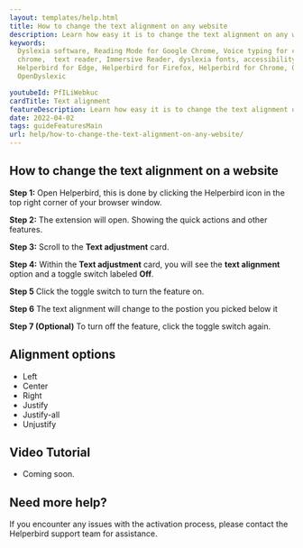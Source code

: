```yaml
---
layout: templates/help.html
title: How to change the text alignment on any website
description: Learn how easy it is to change the text alignment on any website.
keywords:
  Dyslexia software, Reading Mode for Google Chrome, Voice typing for chrome, Text to speech for
  chrome,  text reader, Immersive Reader, dyslexia fonts, accessibility software, dyslexia software,
  Helperbird for Edge, Helperbird for Firefox, Helperbird for Chrome, Opendyslexic for Chrome,
  OpenDyslexic

youtubeId: PfILiWebkuc
cardTitle: Text alignment
featureDescription: Learn how easy it is to change the text alignment on any website.
date: 2022-04-02
tags: guideFeaturesMain
url: help/how-to-change-the-text-alignment-on-any-website/
---
```


## How to change the text alignment on a website

**Step 1:** Open Helperbird, this is done by clicking the Helperbird icon in the top right corner of your browser window.

**Step 2:** The extension will open. Showing the quick actions and other features.

**Step 3:** Scroll to the **Text adjustment** card.

**Step 4:** Within the **Text adjustment** card, you will see the **text alignment** option and a toggle switch labeled **Off**.

**Step 5** Click the toggle switch to turn the feature on.

**Step 6** The text alignment will change to the postion you picked below it

**Step 7 (Optional)** To turn off the feature, click the toggle switch again.




## Alignment options

- Left
- Center
- Right
- Justify
- Justify-all
- Unjustify



## Video Tutorial

- Coming soon.



## Need more help?

If you encounter any issues with the activation process, please contact the Helperbird support team for assistance.




